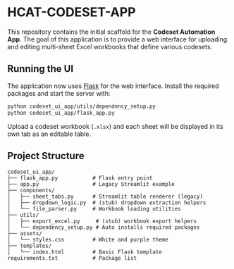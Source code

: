 # HCAT-CODESET-APP

This repository contains the initial scaffold for the **Codeset Automation App**.
The goal of this application is to provide a web interface for uploading and
editing multi-sheet Excel workbooks that define various codesets.

## Running the UI

The application now uses [Flask](https://flask.palletsprojects.com/) for the web interface. Install the required packages and start the server with:

```bash
python codeset_ui_app/utils/dependency_setup.py
python codeset_ui_app/flask_app.py
```

Upload a codeset workbook (`.xlsx`) and each sheet will be displayed in its own tab as an editable table.


## Project Structure

```
codeset_ui_app/
├── flask_app.py           # Flask entry point
├── app.py                 # Legacy Streamlit example
├── components/
│   ├── sheet_tabs.py      # Streamlit table renderer (legacy)
│   ├── dropdown_logic.py  # (stub) dropdown extraction helpers
│   └── file_parser.py     # Workbook loading utilities
├── utils/
│   ├── export_excel.py     # (stub) workbook export helpers
│   └── dependency_setup.py # Auto installs required packages
├── assets/
│   └── styles.css         # White and purple theme
├── templates/
│   └── index.html         # Basic Flask template
requirements.txt           # Package list
```
